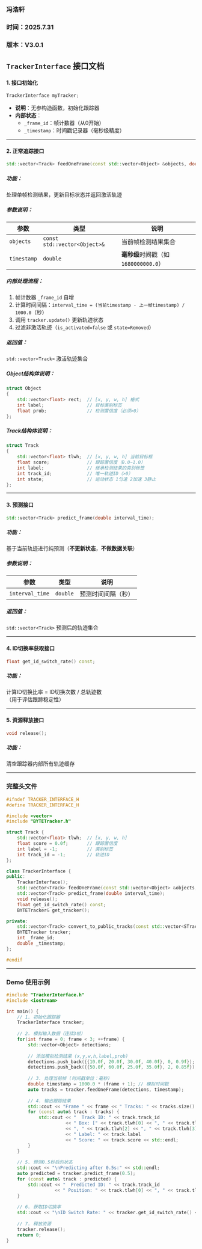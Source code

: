 ### 冯浩轩  
### 时间：2025.7.31   
### 版本：V3.0.1


##  `TrackerInterface` 接口文档

#### 1. **接口初始化**
```cpp
TrackerInterface myTracker;
```
- **说明**：无参构造函数，初始化跟踪器
- **内部状态**：
  - `_frame_id`：帧计数器（从0开始）
  - `_timestamp`：时间戳记录器（毫秒级精度）

---

#### 2. **正常追踪接口**
```cpp
std::vector<Track> feedOneFrame(const std::vector<Object> &objects, double timestamp);
```
##### 功能：
处理单帧检测结果，更新目标状态并返回激活轨迹

##### 参数说明：
| 参数        | 类型                      | 说明                          |
|-------------|--------------------------|-----------------------------|
| `objects`   | `const std::vector<Object>&` | 当前帧检测结果集合             |
| `timestamp` | `double`                 | **毫秒级**时间戳（如`1680000000.0`）|

##### 内部处理流程：
1. 帧计数器 `_frame_id` 自增
2. 计算时间间隔：`interval_time = (当前timestamp - 上一帧timestamp) / 1000.0`（秒）
3. 调用 `tracker.update()` 更新轨迹状态
4. 过滤非激活轨迹（`is_activated=false` 或 `state=Removed`）

##### 返回值：
`std::vector<Track>` 激活轨迹集合

##### Object结构体说明：
```cpp
struct Object
{
    std::vector<float> rect;  // [x, y, w, h] 格式
    int label;                // 目标类别标签
    float prob;               // 检测置信度（必须>0）
};
```

##### Track结构体说明：
```cpp
struct Track
{
    std::vector<float> tlwh;  // [x, y, w, h] 当前目标框
    float score;              // 跟踪置信度（0.0~1.0）
    int label;                // 继承检测结果的类别标签
    int track_id;             // 唯一轨迹ID（>0）
    int state;                // 运动状态 1匀速 2加速 3静止
};
```

---

#### 3. **预测接口**
```cpp
std::vector<Track> predict_frame(double interval_time);
```
##### 功能：
基于当前轨迹进行纯预测（**不更新状态**，**不做数据关联**）

##### 参数说明：
| 参数           | 类型      | 说明                 |
|----------------|----------|---------------------|
| `interval_time` | `double` | 预测时间间隔（秒）   |

##### 返回值：
`std::vector<Track>` 预测后的轨迹集合

---

#### 4. **ID切换率获取接口**
```cpp
float get_id_switch_rate() const;
```
##### 功能：
计算ID切换比率 = ID切换次数 / 总轨迹数  
（用于评估跟踪稳定性）

---

#### 5. **资源释放接口**
```cpp
void release();
```
##### 功能：
清空跟踪器内部所有轨迹缓存

---


### 完整头文件
```cpp
#ifndef TRACKER_INTERFACE_H
#define TRACKER_INTERFACE_H

#include <vector>
#include "BYTETracker.h"

struct Track {
    std::vector<float> tlwh;  // [x, y, w, h]
    float score = 0.0f;       // 跟踪置信度
    int label = -1;           // 类别标签
    int track_id = -1;        // 轨迹ID
};

class TrackerInterface {
public:
    TrackerInterface();
    std::vector<Track> feedOneFrame(const std::vector<Object> &objects, double timestamp);
    std::vector<Track> predict_frame(double interval_time);
    void release();
    float get_id_switch_rate() const;
    BYTETracker& get_tracker();

private:
    std::vector<Track> convert_to_public_tracks(const std::vector<STrack> &internal_tracks);
    BYTETracker tracker;
    int _frame_id;
    double _timestamp;
};

#endif
```

---

### Demo 使用示例
```cpp
#include "TrackerInterface.h"
#include <iostream>

int main() {
    // 1. 初始化跟踪器
    TrackerInterface tracker;
    
    // 2. 模拟输入数据（连续3帧）
    for(int frame = 0; frame < 3; ++frame) {
        std::vector<Object> detections;
        
        // 添加模拟检测结果 (x,y,w,h,label,prob)
        detections.push_back({{10.0f, 20.0f, 30.0f, 40.0f}, 0, 0.9f});
        detections.push_back({{50.0f, 60.0f, 25.0f, 35.0f}, 2, 0.85f});
        
        // 3. 处理当前帧 (时间戳单位：毫秒)
        double timestamp = 1000.0 * (frame + 1); // 模拟时间戳
        auto tracks = tracker.feedOneFrame(detections, timestamp);
        
        // 4. 输出跟踪结果
        std::cout << "Frame " << frame << " Tracks: " << tracks.size() << std::endl;
        for (const auto& track : tracks) {
            std::cout << "  Track ID: " << track.track_id 
                      << " Box: [" << track.tlwh[0] << ", " << track.tlwh[1]
                      << ", " << track.tlwh[2] << ", " << track.tlwh[3] << "]"
                      << " Label: " << track.label
                      << " Score: " << track.score << std::endl;
        }
    }
    
    // 5. 预测0.5秒后的状态
    std::cout << "\nPredicting after 0.5s:" << std::endl;
    auto predicted = tracker.predict_frame(0.5);
    for (const auto& track : predicted) {
        std::cout << "  Predicted ID: " << track.track_id 
                  << " Position: " << track.tlwh[0] << ", " << track.tlwh[1] << std::endl;
    }
    
    // 6. 获取ID切换率
    std::cout << "\nID Switch Rate: " << tracker.get_id_switch_rate() << std::endl;
    
    // 7. 释放资源
    tracker.release();
    return 0;
}
```
